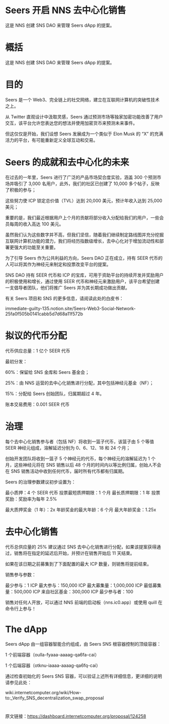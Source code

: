 # Seers 开启 NNS 去中心化销售

这是 NNS 创建 SNS DAO 来管理 Seers dApp 的提案。

# 概括

这是 NNS 创建 SNS DAO 来管理 Seers dApp 的提案。

# 目的

Seers 是一个 Web3、完全链上的社交网络，建立在互联网计算机的突破性技术之上。

从 Twitter 直观设计中汲取灵感，Seers 通过预测市场等独家加密功能改善了用户交互，该平台允许您表达您的想法并使用加密货币来预测未来事件。

但这仅仅是开始，我们设想 Seers 发展成为一个类似于 Elon Musk 的 “X” 的充满活力的平台，有可能重新定义全球互动和交易。

# Seers 的成就和去中心化的未来

在过去的一年里，Seers 进行了广泛的产品市场契合度实验，涵盖 300 个预测市场并吸引了 3,000 名用户，此外，我们的社区已创建了 10,000 多个帖子，反映了积极的参与；

这些努力使 ICP 锁定总价值（TVL）达到 20,000 美元，预计年收入达到 25,000 美元；

重要的是，我们最近根据用户上个月的贡献将部分收入分配给我们的用户，一些会员每周的收入高达 100 美元。

虽然我们认为这些数字并不高，但我们坚信，随着我们继续制定路线图并充分挖掘互联网计算机功能的潜力，我们将经历指数级增长，去中心化对于增加流动性和部署更强大的功能至关重要。

为了引导 Seers 作为公共利益的方向，Seers DAO 正在成立，持有 SEER 代币的人可以将其作为神经元来制定和投票改变平台的提案。

SNS DAO 持有 SEER 代币和 ICP 的宝库，可用于资助平台的持续开发并奖励用户的积极使用和增长，通过使用 SEER 代币和神经元来激励用户，该平台希望创建一支倡导者团队，他们将推广 Seers 并为其长期成功做出贡献。

有关 Seers 项目和 SNS 的更多信息，请阅读此处的白皮书：

immediate-guilty-135.notion.site/Seers-Web3-Social-Network-25fa0f505b0141cabb5d7d68a11f572b

# 拟议的代币分配

代币供应总量：1 亿个 SEER 代币

最初分发：

60%：保留给 SNS 金库和 Seers 基金会；

25%：由 NNS 运营的去中心化销售进行分配，其中包括神经元基金（NF）；

15%：分配给 Seers 创始团队，归属期超过 4 年。

账本交易费用：0.001 SEER 代币

# 治理

每个去中心化销售参与者（包括 NF）将收到一篮子代币，该篮子由 5 个等值 SEER 神经元组成，溶解延迟分别为 0、6、12、18 和 24 个月；

创始开发团队将收到一篮子 5 个神经元的代币，每个神经元的溶解延迟为 1 个月，这些神经元将在 SNS 销售以后 48 个月的时间内以等比例归属，创始人不会在 SNS 销售活动中收到任何代币，届时所有代币都有归属期。

Seers 的治理参数建议初步设置为：

最小质押：4 个 SEER 代币
投票最短质押期限：1 个月
最长质押期限：1 年
投票奖励：奖励率为每年 2.5%

最大质押奖金（1 年）：2x
年龄奖金的最大年龄：6 个月
最大年龄奖金：1.25x

# 去中心化销售

代币总供应量的 25% 建议通过 SNS 去中心化销售进行分配，如果该提案获得通过，销售将在指定的延迟后开始，并预计在销售开始后 11 天结束。

如果在该日期之前募集到了下面配置的最大 ICP 数量，则销售将提前结束。

销售参与参数：

最少参与：1 ICP
最大参与：150,000 ICP
最大募集量：1,000,000 ICP
最低募集量：500,000 ICP
来自社区基金：300,000 ICP
最少参与者：100

销售对任何人开放，可以通过 NNS 前端的启动板（nns.ic0.app）或使用 quill 在命令行上参与！

# The dApp

Seers dApp 由一组容器智能合约组成，由 Seers SNS 根容器控制的顶级容器：

1 个前端容器（oulla-fyaaa-aaaag-qa6fa-cai）

1 个后端容器（otknu-iaaaa-aaaag-qa6fq-cai）

通过检查初始化的 Seers SNS 容器，可以验证上述所有详细信息，更详细的说明请参见此处：

wiki.internetcomputer.org/wiki/How-to:_Verify_SNS_decentralization_swap_proposal

# 

原文链接：https://dashboard.internetcomputer.org/proposal/124258
